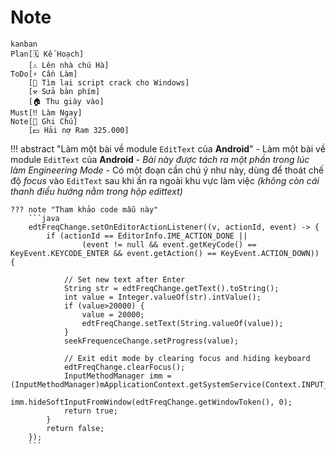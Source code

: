 # Note

```mermaid
kanban
Plan[🗓️ Kế Hoạch]
    [⚠️ Lên nhà chú Hà]
ToDo[⚡ Cần Làm]
    [🔎 Tìm lại script crack cho Windows]
    [⚒️ Sửa bàn phím]
    [🏠 Thu giày vào]
Must[‼️ Làm Ngay]
Note[📝 Ghi Chú]
    [💵 Hải nợ Ram 325.000]
```

!!! abstract "Làm một bài về module `EditText` của __Android__"
    - Làm một bài về module `EditText` của __Android__
    - _Bài này được tách ra một phần trong lúc làm Engineering Mode_
    - Có một đoạn cần chú ý như này, dùng để thoát chế độ _focus_ vào `EditText` sau khi ấn ra ngoài khu vực làm việc _(không còn cái thanh điều hướng nằm trong hộp edittext)_

    ??? note "Tham khảo code mẫu này"
        ```java
        edtFreqChange.setOnEditorActionListener((v, actionId, event) -> {
            if (actionId == EditorInfo.IME_ACTION_DONE ||
                    (event != null && event.getKeyCode() == KeyEvent.KEYCODE_ENTER && event.getAction() == KeyEvent.ACTION_DOWN)) {

                // Set new text after Enter
                String str = edtFreqChange.getText().toString();
                int value = Integer.valueOf(str).intValue();
                if (value>20000) {
                    value = 20000;
                    edtFreqChange.setText(String.valueOf(value));
                }
                seekFrequenceChange.setProgress(value);

                // Exit edit mode by clearing focus and hiding keyboard
                edtFreqChange.clearFocus();
                InputMethodManager imm = (InputMethodManager)mApplicationContext.getSystemService(Context.INPUT_METHOD_SERVICE);
                imm.hideSoftInputFromWindow(edtFreqChange.getWindowToken(), 0);
                return true;
            }
            return false;
        });
        ```